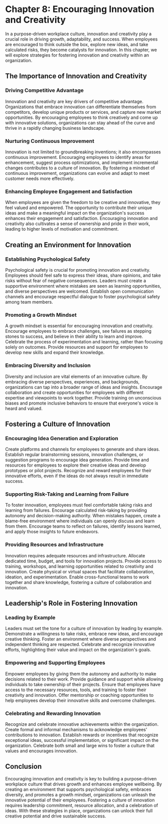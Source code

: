 Chapter 8: Encouraging Innovation and Creativity
================================================

In a purpose-driven workplace culture, innovation and creativity play a crucial role in driving growth, adaptability, and success. When employees are encouraged to think outside the box, explore new ideas, and take calculated risks, they become catalysts for innovation. In this chapter, we will explore strategies for fostering innovation and creativity within an organization.

**The Importance of Innovation and Creativity**
-----------------------------------------------

### Driving Competitive Advantage

Innovation and creativity are key drivers of competitive advantage. Organizations that embrace innovation can differentiate themselves from competitors, develop unique products or services, and capture new market opportunities. By encouraging employees to think creatively and come up with innovative solutions, organizations can stay ahead of the curve and thrive in a rapidly changing business landscape.

### Nurturing Continuous Improvement

Innovation is not limited to groundbreaking inventions; it also encompasses continuous improvement. Encouraging employees to identify areas for enhancement, suggest process optimizations, and implement incremental changes contributes to a culture of innovation. By fostering a mindset of continuous improvement, organizations can evolve and adapt to meet customer needs more effectively.

### Enhancing Employee Engagement and Satisfaction

When employees are given the freedom to be creative and innovative, they feel valued and empowered. The opportunity to contribute their unique ideas and make a meaningful impact on the organization's success enhances their engagement and satisfaction. Encouraging innovation and creativity also cultivates a sense of ownership and pride in their work, leading to higher levels of motivation and commitment.

**Creating an Environment for Innovation**
------------------------------------------

### Establishing Psychological Safety

Psychological safety is crucial for promoting innovation and creativity. Employees should feel safe to express their ideas, share opinions, and take risks without fear of negative consequences. Leaders must create a supportive environment where mistakes are seen as learning opportunities, and diverse perspectives are welcomed. Establish open communication channels and encourage respectful dialogue to foster psychological safety among team members.

### Promoting a Growth Mindset

A growth mindset is essential for encouraging innovation and creativity. Encourage employees to embrace challenges, see failures as stepping stones to success, and believe in their ability to learn and improve. Celebrate the process of experimentation and learning, rather than focusing solely on outcomes. Provide resources and support for employees to develop new skills and expand their knowledge.

### Embracing Diversity and Inclusion

Diversity and inclusion are vital elements of an innovative culture. By embracing diverse perspectives, experiences, and backgrounds, organizations can tap into a broader range of ideas and insights. Encourage collaboration and create opportunities for employees with different expertise and viewpoints to work together. Provide training on unconscious biases and promote inclusive behaviors to ensure that everyone's voice is heard and valued.

**Fostering a Culture of Innovation**
-------------------------------------

### Encouraging Idea Generation and Exploration

Create platforms and channels for employees to generate and share ideas. Establish regular brainstorming sessions, innovation challenges, or suggestion programs to encourage idea generation. Provide time and resources for employees to explore their creative ideas and develop prototypes or pilot projects. Recognize and reward employees for their innovative efforts, even if the ideas do not always result in immediate success.

### Supporting Risk-Taking and Learning from Failure

To foster innovation, employees must feel comfortable taking risks and learning from failures. Encourage calculated risk-taking by providing autonomy and decision-making authority. When mistakes happen, create a blame-free environment where individuals can openly discuss and learn from them. Encourage teams to reflect on failures, identify lessons learned, and apply those insights to future endeavors.

### Providing Resources and Infrastructure

Innovation requires adequate resources and infrastructure. Allocate dedicated time, budget, and tools for innovation projects. Provide access to training, workshops, and learning opportunities related to creativity and innovation. Create physical or virtual spaces that facilitate collaboration, ideation, and experimentation. Enable cross-functional teams to work together and share knowledge, fostering a culture of collaboration and innovation.

**Leadership's Role in Fostering Innovation**
---------------------------------------------

### Leading by Example

Leaders must set the tone for a culture of innovation by leading by example. Demonstrate a willingness to take risks, embrace new ideas, and encourage creative thinking. Foster an environment where diverse perspectives and independent thinking are respected. Celebrate and recognize innovative efforts, highlighting their value and impact on the organization's goals.

### Empowering and Supporting Employees

Empower employees by giving them the autonomy and authority to make decisions related to their work. Provide guidance and support while allowing individuals to take ownership of their projects. Ensure that employees have access to the necessary resources, tools, and training to foster their creativity and innovation. Offer mentorship or coaching opportunities to help employees develop their innovative skills and overcome challenges.

### Celebrating and Rewarding Innovation

Recognize and celebrate innovative achievements within the organization. Create formal and informal mechanisms to acknowledge employees' contributions to innovation. Establish rewards or incentives that recognize exceptional ideas, successful implementation, or significant impact on the organization. Celebrate both small and large wins to foster a culture that values and encourages innovation.

**Conclusion**
--------------

Encouraging innovation and creativity is key to building a purpose-driven workplace culture that drives growth and enhances employee wellbeing. By creating an environment that supports psychological safety, embraces diversity, and promotes a growth mindset, organizations can unleash the innovative potential of their employees. Fostering a culture of innovation requires leadership commitment, resource allocation, and a celebration of ideas. With these strategies in place, organizations can unlock their full creative potential and drive sustainable success.
